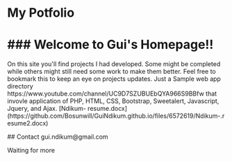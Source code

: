 <html lang="en">
<head>
   <meta charset="UTF-8">
   <meta name="viewport" content="width=device-width, initial-scale=1.0">
   <title>Document</title>
</head>
<body>
 <h1> My Potfolio</h1>
 <h1>### Welcome to Gui's Homepage!!</h1>
 <p>On this site you'll find projects I had developed. Some might be completed while others might still need some work to make them better. Feel free to bookmark this to keep an eye on projects updates. Just a Sample web app directory https://www.youtube.com/channel/UC9D7SZUBUEbQYA966S9BBfw that invovle application of PHP, HTML, CSS, Bootstrap, Sweetalert, Javascript, Jquery, and Ajax. [Ndikum- resume.docx](https://github.com/Bosunwill/GuiNdikum.github.io/files/6572619/Ndikum-.resume2.docx)</p>

<p>## Contact
gui.ndikum@gmail.com</p>
<p> Waiting for more</p>
</body>
</html>
